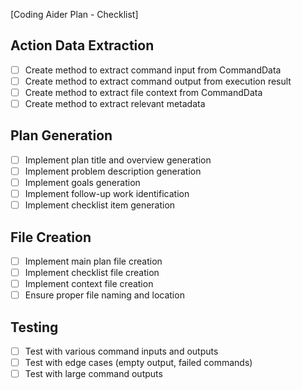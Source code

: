 [Coding Aider Plan - Checklist]

## Action Data Extraction
- [ ] Create method to extract command input from CommandData
- [ ] Create method to extract command output from execution result
- [ ] Create method to extract file context from CommandData
- [ ] Create method to extract relevant metadata

## Plan Generation
- [ ] Implement plan title and overview generation
- [ ] Implement problem description generation
- [ ] Implement goals generation
- [ ] Implement follow-up work identification
- [ ] Implement checklist item generation

## File Creation
- [ ] Implement main plan file creation
- [ ] Implement checklist file creation
- [ ] Implement context file creation
- [ ] Ensure proper file naming and location

## Testing
- [ ] Test with various command inputs and outputs
- [ ] Test with edge cases (empty output, failed commands)
- [ ] Test with large command outputs
